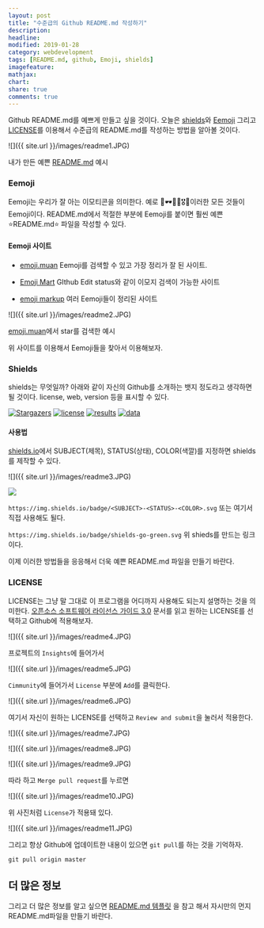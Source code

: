 ```yaml
---
layout: post
title: "수준급의 Github README.md 작성하기"
description: 
headline: 
modified: 2019-01-28
category: webdevelopment
tags: [README.md, github, Emoji, shields]
imagefeature: 
mathjax: 
chart: 
share: true
comments: true
---
```


Github README.md를 예쁘게 만들고 싶을 것이다. 오늘은 [shields](https://shields.io/#/)와 [Eemoji](https://missive.github.io/emoji-mart/) 그리고 [LICENSE](https://www.olis.or.kr/images/egovframework/olisImage/common/OpensourceSW_License_Guide.pdf)를 이용해서 수준급의 README.md를 작성하는 방법을 알아볼 것이다.



![]({{ site.url }}/images/readme1.JPG)  

내가 만든 예쁜 [README.md](https://github.com/newhiwoong/National-Petition) 예시



### Eemoji

Eemoji는 우리가 잘 아는 이모티콘을 의미한다. 예로  👜🕶👑🍁🎖🎨이러한 모든 것들이 Eemoji이다. README.md에서 적절한 부분에 Eemoji를 붙이면 훨씬 예쁜 ⭐README.md⭐ 파일을 작성할 수 있다.



#### Eemoji 사이트

- [emoji.muan](https://emoji.muan.co/#star) Eemoji를 검색할 수 있고 가장 정리가 잘 된 사이트.

- [Emoji Mart](https://missive.github.io/emoji-mart/) GIthub Edit status와 같이 이모지 검색이 가능한 사이트

- [emoji markup](https://gist.github.com/rxaviers/7360908) 여러 Eemoji들이 정리된 사이트



![]({{ site.url }}/images/readme2.JPG)  

[emoji.muan](https://emoji.muan.co/#star)에서 star를 검색한 예시



위 사이트를 이용해서 Eemoji들을 찾아서 이용해보자.



### Shields

shields는 무엇일까? 아래와 같이 자신의 Github를 소개하는 뱃지  정도라고 생각하면 될 것이다. license, web, version 등을 표시할 수 있다.

[![Stargazers](https://img.shields.io/badge/National--Petition-Stargazers-yellow.svg)](https://github.com/newhiwoong/National-Petition/stargazers)
[![license](https://img.shields.io/badge/license-Apache%202.0-red.svg)](https://www.apache.org/licenses/LICENSE-2.0)
[![results](https://img.shields.io/badge/results-Report-blue.svg)](https://paper.dropbox.com/doc/National-Petition-Analysis--AWBChEBfGCjv1j~TH2oJMUKbAg-RYdzoQNc8lAHVcDucJu1K)
[![data](https://img.shields.io/badge/data-web-brightgreen.svg)](https://www1.president.go.kr/petitions)



#### 사용법

[shields.io](https://shields.io/#/)에서 SUBJECT(제목), STATUS(상태), COLOR(색깔)를 지정하면 shields를 제작할 수 있다.  



![]({{ site.url }}/images/readme3.JPG)  

![](https://img.shields.io/badge/shields-go-green.svg)  



`https://img.shields.io/badge/<SUBJECT>-<STATUS>-<COLOR>.svg` 또는 여기서 직접 사용해도 될다.  

`https://img.shields.io/badge/shields-go-green.svg` 위 shieds를 만드는 링크이다.



이제 이러한 방법들을 응응해서 더욱 예쁜 README.md 파일을 만들기 바란다.



### LICENSE

LICENSE는 그냥 말 그대로 이 프로그램을 어디까지 사용해도 되는지 설명하는 것을 의미한다. [오픈소스 소프트웨어 라이선스 가이드 3.0](https://www.olis.or.kr/images/egovframework/olisImage/common/OpensourceSW_License_Guide.pdf) 문서를 읽고 원하는 LICENSE를 선택하고 Github에 적용해보자.



![]({{ site.url }}/images/readme4.JPG)  

프로젝트의 `Insights`에 들어가서



![]({{ site.url }}/images/readme5.JPG)  

`Cimmunity`에 들어가서 `License` 부분에 `Add`를  클릭한다.



![]({{ site.url }}/images/readme6.JPG)  

여기서 자신이 원하는 LICENSE를 선택하고 `Review and submit`을 눌러서 적용한다.



![]({{ site.url }}/images/readme7.JPG)  

![]({{ site.url }}/images/readme8.JPG)  

![]({{ site.url }}/images/readme9.JPG)  

따라 하고 `Merge pull request`를 누르면



![]({{ site.url }}/images/readme10.JPG)  

위 사진처럼 `License`가 적용돼 있다.



![]({{ site.url }}/images/readme11.JPG)

그리고 항상 Github에 업데이트한 내용이 있으면 `git pull`를 하는 것을 기억하자.



`git pull origin master`



## 더 많은 정보

그리고 더 많은 정보를  알고 싶으면 [README.md 템플릿](https://github.com/sujinleeme/readme-template/tree/master/korean) 을 참고 해서 자시만의 먼지 README.md파일을 만들기 바란다.


